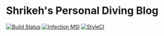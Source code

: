 # Shrikeh's Personal Diving Blog
[![Build Status](https://img.shields.io/travis/com/shrikeh/scuba-diving/master?style=flat-square)](https://travis-ci.com/shrikeh/scuba-diving)
[![Infection MSI](https://badge.stryker-mutator.io/github.com/shrikeh/scuba-diving/master)](https://infection.github.io)
[![StyleCI](https://github.styleci.io/repos/236858731/shield?style=flat)](https://styleci.io/repos/236858731)
